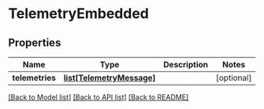 # TelemetryEmbedded

## Properties
Name | Type | Description | Notes
------------ | ------------- | ------------- | -------------
**telemetries** | [**list[TelemetryMessage]**](TelemetryMessage.md) |  | [optional] 

[[Back to Model list]](../README.md#documentation-for-models) [[Back to API list]](../README.md#documentation-for-api-endpoints) [[Back to README]](../README.md)


